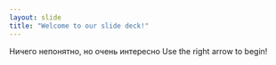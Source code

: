 ```yaml
---
layout: slide
title: "Welcome to our slide deck!"
---
```

Ничего непонятно, но очень интересно 
Use the right arrow to begin!
